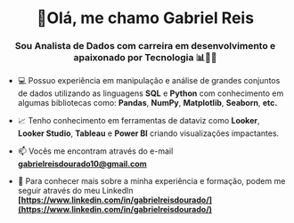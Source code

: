 <h1 align="center"> 👋Olá, me chamo Gabriel Reis</h1>
<h3 align="center"> Sou Analista de Dados com carreira em desenvolvimento e apaixonado por Tecnologia 📊👨‍💻 </h3>

- 💻 Possuo experiência em manipulação e análise de grandes conjuntos de dados utilizando as linguagens **SQL** e **Python** com conhecimento em algumas bibliotecas como: **Pandas**, **NumPy**, **Matplotlib**, **Seaborn**, **etc.**

- 📈 Tenho conhecimento em ferramentas de dataviz como **Looker**, **Looker Studio**, **Tableau** e **Power BI** criando visualizações impactantes.

- 📫 Vocês me encontram através do e-mail **gabrielreisdourado10@gmail.com**

- 📄 Para conhecer mais sobre a minha experiência e formação, podem me seguir através do meu Linkedln **[https://www.linkedin.com/in/gabrielreisdourado/](https://www.linkedin.com/in/gabrielreisdourado/)**


<!---
GabrielR10/GabrielR10 is a ✨ special ✨ repository because its `README.md` (this file) appears on your GitHub profile.
You can click the Preview link to take a look at your changes.
--->









